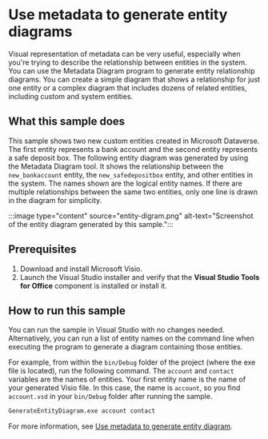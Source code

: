 
# Use metadata to generate entity diagrams

Visual representation of metadata can be very useful, especially when you're trying to describe the relationship between entities in the system. You can use the Metadata Diagram program to generate entity relationship diagrams. You can create a simple diagram that shows a relationship for just one entity or a complex diagram that includes dozens of related entities, including custom and system entities.

## What this sample does

This sample shows two new custom entities created in Microsoft Dataverse. The first entity represents a bank account and the second entity represents a safe deposit box. The following entity diagram was generated by using the Metadata Diagram tool. It shows the relationship between the `new_bankaccount` entity, the `new_safedepositbox` entity, and other entities in the system. The names shown are the logical entity names. If there are multiple relationships between the same two entities, only one line is drawn in the diagram for simplicity.

:::image type="content" source="entity-digram.png" alt-text="Screenshot of the entity diagram generated by this sample.":::

## Prerequisites

1. Download and install Microsoft Visio.
1. Launch the Visual Studio installer and verify that the **Visual Studio Tools for Office** component is installed or install it.

## How to run this sample

You can run the sample in Visual Studio with no changes needed. Alternatively, you can run a list of entity names on the command line when executing the program to generate a diagram containing those entities.

For example, from within the `bin/Debug` folder of the project (where the exe file is located), run the following command. The `account` and `contact` variables are the names of entities. Your first entity name is the name of your generated Visio file. In this case, the name is `account`, so you find `account.vsd` in your `bin/Debug` folder after running the sample.

```cmd
GenerateEntityDiagram.exe account contact
```

For more information, see [Use metadata to generate entity diagram](https://learn.microsoft.com/dynamics365/customer-engagement/developer/use-metadata-generate-entity-diagrams).

